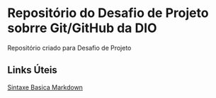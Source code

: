 # Repositório do Desafio de Projeto sobrre Git/GitHub da DIO
Repositório criado para Desafio de Projeto

## Links Úteis
[Sintaxe Basica Markdown](https://www.markdownguide.org/basic-syntax/)
